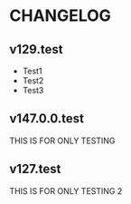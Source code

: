 # CHANGELOG

## v129.test
- Test1
- Test2
- Test3

## v147.0.0.test
THIS IS FOR ONLY TESTING

## v127.test
THIS IS FOR ONLY TESTING 2

